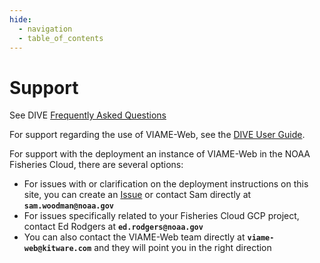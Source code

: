 ```yaml
---
hide:
  - navigation
  - table_of_contents
---
```


# Support

See DIVE [Frequently Asked Questions](https://kitware.github.io/dive/FAQ/)

For support regarding the use of VIAME-Web, see the [DIVE User Guide](https://kitware.github.io/dive). 

For support with the deployment an instance of VIAME-Web in the NOAA Fisheries Cloud, there are several options:

* For issues with or clarification on the deployment instructions on this site, you can create an [Issue](https://github.com/smwoodman/viame-web-fisheries-cloud/issues) or contact Sam directly at **`sam.woodman@noaa.gov`**
* For issues specifically related to your Fisheries Cloud GCP project, contact Ed Rodgers at **`ed.rodgers@noaa.gov`**
* You can also contact the VIAME-Web team directly at **`viame-web@kitware.com`** and they will point you in the right direction
